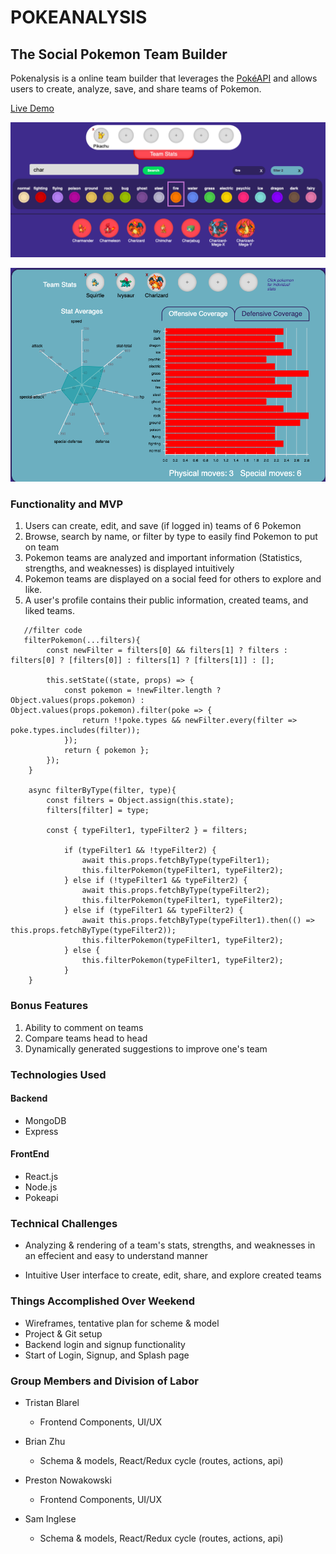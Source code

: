 # POKEANALYSIS
## The Social Pokemon Team Builder

Pokenalysis is a online team builder that leverages the [PokéAPI](https://pokeapi.co/) and allows users to create, analyze, save, and share teams of Pokemon. 

[Live Demo](https://pokenalysis.herokuapp.com/#/)

![teambuilder](https://github.com/bmzhu2/Pokenalysis/blob/master/docs/teambuilder_demo.png)

![stats](https://github.com/bmzhu2/Pokenalysis/blob/master/docs/teamstats_demo.png)

### Functionality and MVP

1. Users can create, edit, and save (if logged in) teams of 6 Pokemon
2. Browse, search by name, or filter by type to easily find Pokemon to put on team
3. Pokemon teams are analyzed and important information (Statistics, strengths, and weaknesses) is displayed intuitively
4. Pokemon teams are displayed on a social feed for others to explore and like.
5. A user's profile contains their public information, created teams, and liked teams.

```
   //filter code
   filterPokemon(...filters){
        const newFilter = filters[0] && filters[1] ? filters : filters[0] ? [filters[0]] : filters[1] ? [filters[1]] : [];
        
        this.setState((state, props) => {
            const pokemon = !newFilter.length ? Object.values(props.pokemon) : Object.values(props.pokemon).filter(poke => {
                return !!poke.types && newFilter.every(filter => poke.types.includes(filter));
            });
            return { pokemon };
        });
    }

    async filterByType(filter, type){
        const filters = Object.assign(this.state);
        filters[filter] = type;

        const { typeFilter1, typeFilter2 } = filters;
        
            if (typeFilter1 && !typeFilter2) {
                await this.props.fetchByType(typeFilter1);
                this.filterPokemon(typeFilter1, typeFilter2);      
            } else if (!typeFilter1 && typeFilter2) {
                await this.props.fetchByType(typeFilter2);
                this.filterPokemon(typeFilter1, typeFilter2);   
            } else if (typeFilter1 && typeFilter2) {
                await this.props.fetchByType(typeFilter1).then(() => this.props.fetchByType(typeFilter2));
                this.filterPokemon(typeFilter1, typeFilter2);
            } else {
                this.filterPokemon(typeFilter1, typeFilter2);
            }
    }
```


### Bonus Features
1. Ability to comment on teams
2. Compare teams head to head
3. Dynamically generated suggestions to improve one's team

### Technologies Used

#### Backend
* MongoDB
* Express

#### FrontEnd
* React.js
* Node.js
* Pokeapi

### Technical Challenges

* Analyzing & rendering of a team's stats, strengths, and weaknesses in an effecient and easy to understand manner

* Intuitive User interface to create, edit, share, and explore created teams


### Things Accomplished Over Weekend

* Wireframes, tentative plan for scheme &  model
* Project & Git setup 
* Backend login and signup functionality
* Start of Login, Signup, and Splash page 


### Group Members and Division of Labor 

- Tristan Blarel
    * Frontend Components, UI/UX

- Brian Zhu
    *  Schema & models, React/Redux cycle (routes, actions, api)

- Preston Nowakowski
    * Frontend Components, UI/UX
 
- Sam Inglese
    * Schema & models, React/Redux cycle (routes, actions, api)
 

